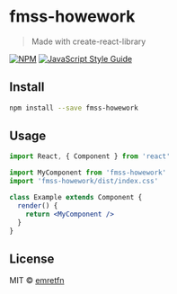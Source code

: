 # fmss-howework

> Made with create-react-library

[![NPM](https://img.shields.io/npm/v/fmss-howework.svg)](https://www.npmjs.com/package/fmss-howework) [![JavaScript Style Guide](https://img.shields.io/badge/code_style-standard-brightgreen.svg)](https://standardjs.com)

## Install

```bash
npm install --save fmss-howework
```

## Usage

```jsx
import React, { Component } from 'react'

import MyComponent from 'fmss-howework'
import 'fmss-howework/dist/index.css'

class Example extends Component {
  render() {
    return <MyComponent />
  }
}
```

## License

MIT © [emretfn](https://github.com/emretfn)
